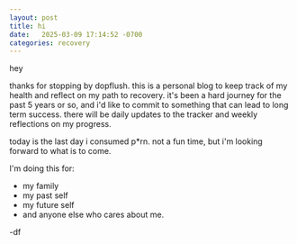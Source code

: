 ```yaml
---
layout: post
title: hi
date:   2025-03-09 17:14:52 -0700
categories: recovery
---
```

hey

thanks for stopping by dopflush. this is a personal blog to keep track of my health and reflect on my path to recovery. it's been a hard journey for the past 5 years or so, and i'd like to commit to something that can lead to long term success. there will be daily updates to the tracker and weekly reflections on my progress.

today is the last day i consumed p*rn. not a fun time, but i'm looking forward to what is to come. 

I'm doing this for:
- my family
- my past self
- my future self
- and anyone else who cares about me.

-df
